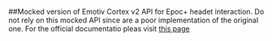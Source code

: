##Mocked version of Emotiv Cortex v2 API for Epoc+ headet interaction.
Do not rely on this mocked API since are a poor implementation of the original one.
For the official documentatio pleas visit [this page](https://emotiv.gitbook.io/cortex-api/)
